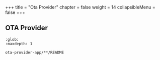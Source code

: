 +++
title = "Ota Provider"
chapter = false
weight = 14
collapsibleMenu = false
+++

## OTA Provider

```{toctree}
:glob:
:maxdepth: 1

ota-provider-app/**/README
```
